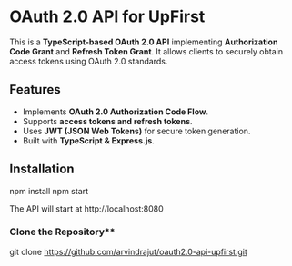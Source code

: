 # OAuth 2.0 API for UpFirst

This is a **TypeScript-based OAuth 2.0 API** implementing **Authorization Code Grant** and **Refresh Token Grant**. It allows clients to securely obtain access tokens using OAuth 2.0 standards.

## Features
- Implements **OAuth 2.0 Authorization Code Flow**.
- Supports **access tokens and refresh tokens**.
- Uses **JWT (JSON Web Tokens)** for secure token generation.
- Built with **TypeScript & Express.js**.

## Installation

npm install
npm start

The API will start at http://localhost:8080
### Clone the Repository**
git clone https://github.com/arvindrajut/oauth2.0-api-upfirst.git
